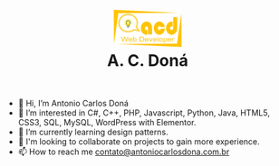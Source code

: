 <h1 align="center">
<br>
<img src="https://github.com/acdona/acd-images/blob/main/images/acd-logotipo-4-2022.png" alt="acdona" width="120">
<br>
A. C. <b>Doná</b>
</h1>
<br>

- 👋 Hi, I’m Antonio Carlos Doná
- 👀 I’m interested in C#, C++, PHP, Javascript, Python, Java, HTML5, CSS3, SQL, MySQL, WordPress with Elementor.
- 🌱 I’m currently learning design patterns.
- 💞️ I'm looking to collaborate on projects to gain more experience.
- 📫 How to reach me contato@antoniocarlosdona.com.br

<!---
acdona/acdona is a ✨ special ✨ repository because its `README.md` (this file) appears on your GitHub profile.
You can click the Preview link to take a look at your changes.
--->
